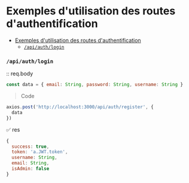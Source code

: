 # Exemples d'utilisation des routes d'authentification
- [Exemples d'utilisation des routes d'authentification](#exemples-dutilisation-des-routes-dauthentification)
    - [`/api/auth/login`](#apiauthlogin)

### `/api/auth/login`
:: req.body
```javascript
const data = { email: String, password: String, username: String }
```
> Code
```javascript
axios.post('http://localhost:3000/api/auth/register', {
  data
})
```
:white_check_mark: res
```javascript
{
  success: true,
  token: 'a.JWT.token',
  username: String,
  email: String,
  isAdmin: false
}
```
